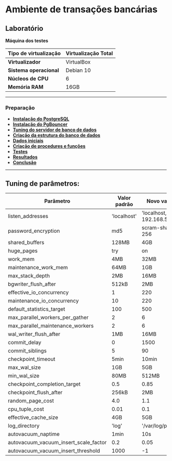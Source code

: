 # Ambiente de transações bancárias

## Laboratório

**Máquina dos testes**

| **Tipo de virtualização** | Virtualização Total |
|---------------------------|---------------------|
| **Virtualizador**         | VirtualBox          |
| **Sistema operacional**   | Debian 10           |
| **Núcleos de CPU**        | 6                   |
| **Memória RAM**           | 16GB                |

---

### Preparação 

- [**Instalação do PostgreSQL**](procedimentos/00_install_postgres.md)
- [**Instalação do PgBouncer**](procedimentos/01_install_pgbouncer.md)
- [**Tuning do servidor de banco de dados**](procedimentos/02_server_tuning.md)
- [**Criação da estrutura do banco de dados**](procedimentos/03_db.md)
- [**Dados iniciais**](procedimentos/04_initial_data.md)
- [**Criação de procedures e funções**](procedimentos/05_proc_func.md)
- [**Testes**](procedimentos/06_tests.md)
- [**Resultados**](procedimentos/07_results.md)
- [**Conclusão**](procedimentos/08_conclusion.md)

---


## Tuning de parâmetros:

| **Parâmetro** | **Valor padrão** | **Novo valor** |
|---------------|------------------|----------------|
| listen_addresses | 'localhost' | 'localhost, 192.168.56.2'|
| password_encryption  | md5 | scram-sha-256 |
| shared_buffers | 128MB | 4GB |
| huge_pages | try | on |
| work_mem | 4MB | 32MB |
| maintenance_work_mem | 64MB | 1GB |
| max_stack_depth | 2MB | 16MB |
| bgwriter_flush_after | 512kB | 2MB |
| effective_io_concurrency | 1 | 220 |
| maintenance_io_concurrency | 10 | 220 |
| default_statistics_target | 100 | 500
| max_parallel_workers_per_gather | 2 | 6 |
| max_parallel_maintenance_workers | 2 | 6 |
| wal_writer_flush_after | 1MB | 16MB |
| commit_delay | 0 | 1500 |
| commit_siblings | 5 | 90 |
| checkpoint_timeout | 5min | 10min |
| max_wal_size | 1GB | 5GB |
| min_wal_size | 80MB | 512MB |
| checkpoint_completion_target | 0.5 | 0.85 |
| checkpoint_flush_after | 256kB | 2MB |
| random_page_cost | 4.0 | 1.1 |
| cpu_tuple_cost | 0.01 | 0.1 |
| effective_cache_size | 4GB | 5GB |
| log_directory | 'log' | '/var/log/pgsql' |
| autovacuum_naptime | 1min | 10s |
| autovacuum_vacuum_insert_scale_factor | 0.2 | 0.05 |
| autovacuum_vacuum_insert_threshold | 1000 | -1 |
 